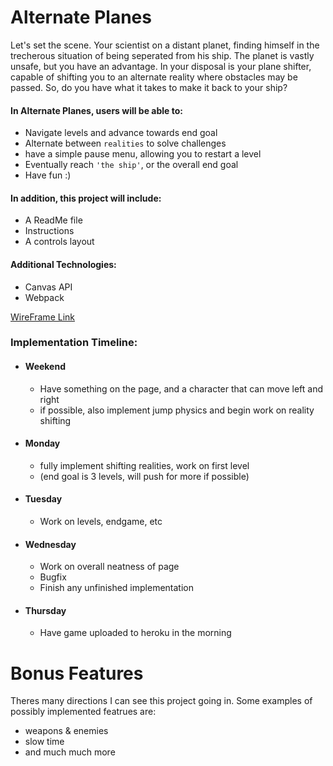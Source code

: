 # Alternate Planes


Let's set the scene. Your scientist on a distant planet, finding himself in the trecherous situation of being seperated from his ship. The planet is vastly unsafe, but you have an advantage. In your disposal is your plane shifter, capable of shifting you to an alternate reality where obstacles may be passed. So, do you have what it takes to make it back to your ship?

#### In Alternate Planes, users will be able to:
- Navigate levels and advance towards end goal
- Alternate between `realities` to solve challenges
- have a simple pause menu, allowing you to restart a level
- Eventually reach `'the ship'`, or the overall end goal
- Have fun :)
#### In addition, this project will include:
- A ReadMe file
- Instructions
- A controls layout

#### Additional Technologies:
- Canvas API
- Webpack

[WireFrame Link](https://wireframe.cc/Jm5Co1)

### Implementation Timeline:
- #### Weekend
    - Have something on the page, and a character that can move left and right
    - if possible, also implement jump physics and begin work on reality shifting
- #### Monday
    - fully implement shifting realities, work on first level
    - (end goal is 3 levels, will push for more if possible)
- #### Tuesday
    - Work on levels, endgame, etc
- #### Wednesday
    - Work on overall neatness of page
    - Bugfix
    - Finish any unfinished implementation
- #### Thursday
    - Have game uploaded to heroku in the morning

# Bonus Features

Theres many directions I can see this project going in. Some examples of possibly implemented featrues are:
- weapons & enemies
- slow time
- and much much more
